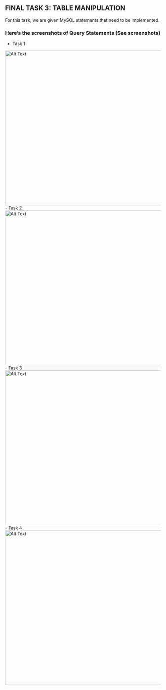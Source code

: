 ## FINAL TASK 3: TABLE MANIPULATION

For this task, we are given MySQL statements that need to be implemented.

### Here’s the screenshots of Query Statements (See screenshots)

- Task 1
<img src="" alt="Alt Text" width="600" height="500">
- Task 2
<img src="" alt="Alt Text" width="600" height="500">
- Task 3
<img src="" alt="Alt Text" width="600" height="500">
- Task 4
<img src="" alt="Alt Text" width="600" height="500">

